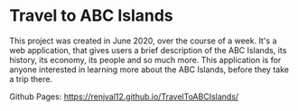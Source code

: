 # Travel to ABC Islands

This project was created in June 2020, over the course of a week. 
It's a web application, that gives users a brief description of the ABC Islands,
its history, its economy, its people and so much more. 
This application is for anyone interested in learning more about the ABC Islands,
before they take a trip there. 

Github Pages: https://renjval12.github.io/TravelToABCIslands/
